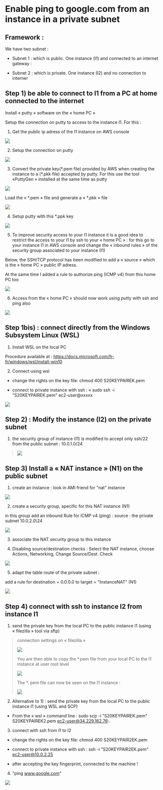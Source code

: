 # Enable ping to google.com from an instance in a private subnet

## Framework : 

We have two subnet :

  - Subnet 1 : which is public. One instance (I1) and connected to an
    internet gateway :

  - Subnet 2 : which is private. One instance (I2) and no connection to
    interner

## Step 1) be able to connect to I1 from a PC at home connected to the internet

Install « putty » software on the « home PC »

Setup the connection on putty to access to the instance I1. For this :

1)  Get the public ip adress of the I1 instance on AWS console

![](.//media/image1.png)

2)  Setup the connection on putty

![](.//media/image2.png)

3)  Convert the private key(\*.pem file) provided by AWS when creating
    the instance to a (\*.pkk file) accepted by putty. For this use the
    tool «PuttyGen » installed at the same time as putty

![](.//media/image3.png)

Load the « \*.pem » file and generate a « \*.pkk » file

![](.//media/image4.png)

4)  Setup putty with this \*.ppk key

![](.//media/image5.png)

5)  To improve security access to your I1 instance it is a good idea to
    restrict the access to your I1 by ssh to your « home PC » : for this
    go to your instance I1 in AWS console and change the « inbound
    rules » of the security group associated to your instance (I1)

Below, the SSH/TCP protocol has been modified to add a « source » which
is the « home PC » public IP adress.

At the same time I added a rule to authorize ping (ICMP v4) from this
home PC too

![](.//media/image6.png)

6)  Access from the « home PC » should now work using putty with ssh and
    ping also

![](.//media/image7.png)

## 

## Step 1bis) : connect directly from the Windows Subsystem Linux (WSL)

1)  Install WSL on the local PC

Procedure available at :
<https://docs.microsoft.com/fr-fr/windows/wsl/install-win10>

2)  Connect using wsl

<!-- end list -->

  - change the rights on the key file: chmod 400 S20KEYPAIREK.pem

  - connect to private instance with ssh : « sudo ssh -i
    "S20KEYPAIREK.pem" ec2-user@xxxxx

![](.//media/image8.png)

## Step 2) : Modify the instance (I2) on the private subnet

1)  the security group of instance (I1) is modified to accept only
    ssh/22 from the public subnet : 10.0.1.0/24

> ![](.//media/image9.png)

## Step 3) Install a « NAT instance » (N1) on the public subnet

1)  create an instance : look in AMI friend for "nat" instance

![](.//media/image10.png)

2)  create a security group, specific for this NAT instance (N1)

in this group add an inbound Rule for ICMP v4 (ping) : source : the
private subnet 10.0.2.0\\24

![](.//media/image11.png)

3)  associate the NAT security group to this instance

4)  Disabling source/destination checks : Select the NAT instance,
    choose Actions, Networking, Change Source/Dest. Check

![](.//media/image12.png)

5)  adapt the table route of the private subnet :

add a rule for destination = 0.0.0.0 to target = "InstanceNAT" (N1)

![](.//media/image13.png)

## Step 4) connect with ssh to instance I2 from instance I1

1)  send the private key from the local PC to the public instance I1
    (using « filezilla » tool via sftp)

> connection settings on « filezilla »
> 
> ![](.//media/image14.png)
> 
> You are then able to copy the \*.pem file from your local PC to the I1
> instance at user root level
> 
> ![](.//media/image15.png)
> 
> The \*. pem file can now be seen on the I1 instance :
> 
> ![](.//media/image16.png)

2)  Alternative to 1) : send the private key from the local PC to the
    public instance I1 (using WSL and SCP)

<!-- end list -->

  - From the « wsl » command line : sudo scp -i "S20KEYPAIREK.pem"
    S20KEYPAIREK2.pem <ec2-user@34.229.162.76>:.

<!-- end list -->

3)  connect with ssh from I1 to I2

<!-- end list -->

  - change the rights on the key file: chmod 400 S20KEYPAIR2EK.pem

  - connect to private instance with ssh : ssh -i "S20KEYPAIR2EK.pem"
    <ec2-user@10.0.2.25>

  - after accepting the key fingerprint, connected to the machine \!

<!-- end list -->

4)  "ping www.google.com"

![](.//media/image17.png)
